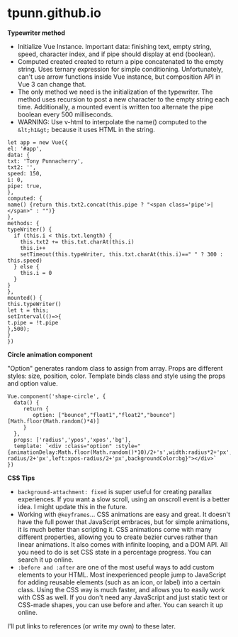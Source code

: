 # tpunn.github.io

**Typewriter method**

- Initialize Vue Instance. Important data: finishing text, empty string, speed, character index, and if pipe should display at end (boolean).
- Computed created created to return a pipe concatenated to the empty string. Uses ternary expression for simple conditioning. Unfortunately, can't use arrow functions inside Vue instance, but composition API in Vue 3 can change that.
- The only method we need is the initialization of the typewriter. The method uses recursion to post a new character to the empty string each time. Additionally, a mounted event is written too alternate the pipe boolean every 500 milliseconds.
- WARNING: Use v-html to interpolate the name() computed to the `&lt;h1&gt;` because it uses HTML in the string.

```
let app = new Vue({ 
el: '#app', 
data: {
txt: 'Tony Punnacherry',
txt2: '',
speed: 150,
i: 0,
pipe: true,
},
computed: {
name() {return this.txt2.concat(this.pipe ? "<span class='pipe'>|</span>" : "")}
},
methods: {
typeWriter() {
  if (this.i < this.txt.length) {
    this.txt2 += this.txt.charAt(this.i)
    this.i++
    setTimeout(this.typeWriter, this.txt.charAt(this.i)==" " ? 300 : this.speed)
  } else {
    this.i = 0
  }
}
},
mounted() {
this.typeWriter()
let t = this;
setInterval(()=>{
t.pipe = !t.pipe
},500);
}
})
```

**Circle animation component**

"Option" generates random class to assign from array.
Props are different styles: size, position, color.
Template binds class and style using the props and option value.

```
Vue.component('shape-circle', {
  data() {
     return {
        option: ["bounce","float1","float2","bounce"][Math.floor(Math.random()*4)]
     }
  },
  props: ['radius','ypos','xpos','bg'],
  template: `<div :class="option" :style="{animationDelay:Math.floor(Math.random()*10)/2+'s',width:radius*2+'px',height:radius*2+'px',top:ypos-radius/2+'px',left:xpos-radius/2+'px',backgroundColor:bg}"></div>`
})
```

**CSS Tips**

- `background-attachment: fixed` is super useful for creating parallax experiences. If you want a slow scroll, using an onscroll event is a better idea. I might update this in the future.
- Working with `@keyframes`... CSS animations are easy and great. It doesn't have the full power that JavaScript embraces, but for simple animations, it is much better than scripting it. CSS animations come with many different properties, allowing you to create bezier curves rather than linear animations. It also comes with infinite looping, and a DOM API. All you need to do is set CSS state in a percentage progress. You can search it up online.
- `:before and :after` are one of the most useful ways to add custom elements to your HTML. Most inexperienced people jump to JavaScript for adding reusable elements (such as an icon, or label) into a certain class. Using the CSS way is much faster, and allows you to easily work with CSS as well. If you don't need any JavaScript and just static text or CSS-made shapes, you can use before and after. You can search it up online.

I'll put links to references (or write my own) to these later.
